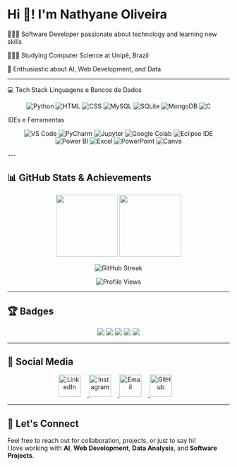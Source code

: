 # Hi 👋! I'm Nathyane Oliveira

👩🏻‍💻 Software Developer passionate about technology and learning new skills  

👩🏻‍🎓 Studying Computer Science at Unipê, Brazil  

👾 Enthusiastic about AI, Web Development, and Data  

---

💻 Tech Stack
Linguagens e Bancos de Dados
<p align="center"> <img src="https://img.icons8.com/color/48/3776AB/python.png" title="Python"/> <img src="https://img.icons8.com/color/48/E34F26/html-5.png" title="HTML"/> <img src="https://img.icons8.com/color/48/1572B6/css3.png" title="CSS"/> <img src="https://img.icons8.com/color/48/CC2927/mysql-logo.png" title="MySQL"/> <img src="https://img.icons8.com/color/48/0061B0/sql.png" title="SQLite"/> <img src="https://img.icons8.com/color/48/4DB33D/mongodb.png" title="MongoDB"/> <img src="https://img.icons8.com/color/48/00599C/c-programming.png" title="C"/> </p>
IDEs e Ferramentas
<p align="center"> <img src="https://img.icons8.com/color/48/007ACC/visual-studio-code-2019.png" title="VS Code"/> <img src="https://img.icons8.com/color/48/ED1C24/pycharm.png" title="PyCharm"/> <img src="https://img.icons8.com/color/48/FFCC00/jupyter.png" title="Jupyter"/> <img src="https://img.icons8.com/color/48/4285F4/google-colab.png" title="Google Colab"/> <img src="https://img.icons8.com/color/48/000000/eclipse-ide.png" title="Eclipse IDE"/> <img src="https://img.icons8.com/color/48/F2C811/power-bi.png" title="Power BI"/> <img src="https://img.icons8.com/color/48/2A73CC/microsoft-excel-2019.png" title="Excel"/> <img src="https://img.icons8.com/color/48/ED7D31/microsoft-powerpoint-2019.png" title="PowerPoint"/> <img src="https://img.icons8.com/color/48/FF0000/canva.png" title="Canva"/> </p>
---

## 📊 GitHub Stats & Achievements
<p align="center">
  <img height="140" src="https://github-readme-stats.vercel.app/api?username=nathyaneoliveira&show_icons=true&theme=neon"/>
  <img height="140" src="https://github-readme-stats.vercel.app/api/top-langs/?username=nathyaneoliveira&layout=compact&langs_count=8&theme=neon"/>
</p>

<p align="center">
  <img src="https://github-readme-streak-stats.herokuapp.com/?user=nathyaneoliveira&theme=neon" alt="GitHub Streak"/>
</p>

<p align="center">
  <img src="https://komarev.com/ghpvc/?username=nathyaneoliveira&style=flat-square&color=39FF14" alt="Profile Views"/>
</p>

---

## 🏆 Badges
<p align="center">
  <img src="https://img.shields.io/badge/Code-Passionate-%2338FF14" />
  <img src="https://img.shields.io/badge/AI-Enthusiast-%2338FF14" />
  <img src="https://img.shields.io/badge/Web-Developer-%2338FF14" />
  <img src="https://img.shields.io/badge/Data-Explorer-%2338FF14" />
  <img src="https://img.shields.io/badge/Student-%2338FF14" />
</p>

---

## 📱 Social Media
<p align="center">
  <a href="https://www.linkedin.com/in/nathyaneoliveira/" target="_blank">
    <img src="https://img.icons8.com/ios-filled/50/0077B5/linkedin.png" width="50" title="LinkedIn" style="margin-right: 15px;"/>
  </a>
  <a href="https://www.instagram.com/nathyaneoliveira/" target="_blank">
    <img src="https://img.icons8.com/ios-filled/50/E4405F/instagram.png" width="50" title="Instagram" style="margin-right: 15px;"/>
  </a>
  <a href="mailto:snathyaneoliveira@hotmail.com" target="_blank">
    <img src="https://img.icons8.com/ios-filled/50/0078D4/ms-outlook.png" width="50" title="Email" style="margin-right: 15px;"/>
  </a>
  <a href="https://github.com/nathyaneoliveira" target="_blank">
    <img src="https://img.icons8.com/ios-glyphs/50/000000/github.png" width="50" title="GitHub" style="margin-right: 15px;"/>
  </a>
</p>

---

## 🌟 Let's Connect
Feel free to reach out for collaboration, projects, or just to say hi!  
I love working with **AI**, **Web Development**, **Data Analysis**, and **Software Projects**.
